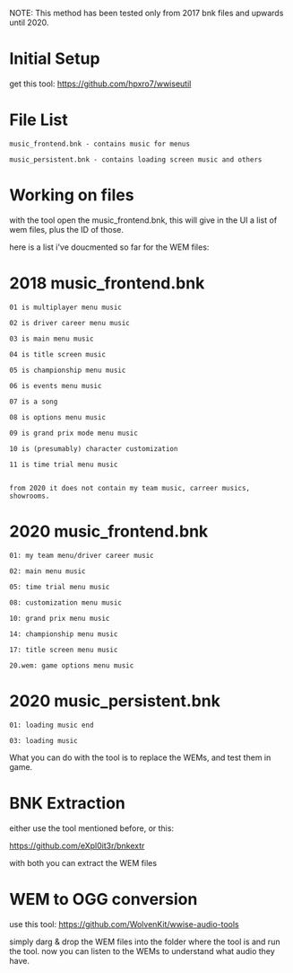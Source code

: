 NOTE: This method has been tested only from 2017 bnk files and upwards until 2020.

# Initial Setup

get this tool: https://github.com/hpxro7/wwiseutil


# File List

```
music_frontend.bnk - contains music for menus

music_persistent.bnk - contains loading screen music and others

```


# Working on files


with the tool open the music_frontend.bnk, this will give in the UI a list of wem files, plus the ID of those.

here is a list i've doucmented so far for the WEM files:

 # 2018 music_frontend.bnk

```
01 is multiplayer menu music

02 is driver career menu music

03 is main menu music

04 is title screen music

05 is championship menu music

06 is events menu music

07 is a song

08 is options menu music

09 is grand prix mode menu music

10 is (presumably) character customization

11 is time trial menu music


from 2020 it does not contain my team music, carreer musics, showrooms.
```

# 2020 music_frontend.bnk


```
01: my team menu/driver career music

02: main menu music

05: time trial menu music

08: customization menu music

10: grand prix menu music

14: championship menu music

17: title screen menu music

20.wem: game options menu music
```

# 2020 music_persistent.bnk
```
01: loading music end

03: loading music

```



What you can do with the tool is to replace the WEMs, and test them in game.



# BNK Extraction

either use the tool mentioned before, or this:

https://github.com/eXpl0it3r/bnkextr

with both you can extract the WEM files


# WEM to OGG conversion

use this tool: https://github.com/WolvenKit/wwise-audio-tools 

simply darg & drop the WEM files into the folder where the tool is and run the tool. now you can listen to the WEMs to understand
what audio they have.
